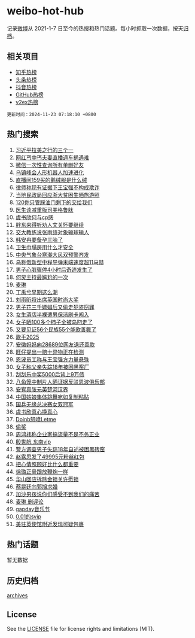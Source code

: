 # weibo-hot-hub

记录[微博](https://www.weibo.com)从 2021-1-7 日至今的热搜和热门话题。每小时抓取一次数据，按天[归档](archives)。

## 相关项目

- [知乎热榜](https://github.com/lonnyzhang423/zhihu-hot-hub)
- [头条热榜](https://github.com/lonnyzhang423/toutiao-hot-hub)
- [抖音热榜](https://github.com/lonnyzhang423/douyin-hot-hub)
- [GitHub热榜](https://github.com/lonnyzhang423/github-hot-hub)
- [v2ex热榜](https://github.com/lonnyzhang423/v2ex-hot-hub)


`更新时间：2024-11-23 07:18:10 +0800`

## 热门搜索

1. [习近平拉美之行的三个一](https://m.weibo.cn/search?containerid=100103type%3D1%26t%3D10%26q%3D%23%E4%B9%A0%E8%BF%91%E5%B9%B3%E6%8B%89%E7%BE%8E%E4%B9%8B%E8%A1%8C%E7%9A%84%E4%B8%89%E4%B8%AA%E4%B8%80%23&stream_entry_id=51&isnewpage=1&extparam=seat%3D1%26cate%3D10103%26filter_type%3Drealtimehot%26stream_entry_id%3D51%26c_type%3D51%26pos%3D0%26q%3D%2523%25E4%25B9%25A0%25E8%25BF%2591%25E5%25B9%25B3%25E6%258B%2589%25E7%25BE%258E%25E4%25B9%258B%25E8%25A1%258C%25E7%259A%2584%25E4%25B8%2589%25E4%25B8%25AA%25E4%25B8%2580%2523%26dgr%3D0%26display_time%3D1732317489%26pre_seqid%3D17323174894120240076935)
1. [网红丐中丐夫妻直播遇车祸遇难](https://m.weibo.cn/search?containerid=100103type%3D1%26t%3D10%26q%3D%23%E7%BD%91%E7%BA%A2%E4%B8%90%E4%B8%AD%E4%B8%90%E5%A4%AB%E5%A6%BB%E7%9B%B4%E6%92%AD%E9%81%87%E8%BD%A6%E7%A5%B8%E9%81%87%E9%9A%BE%23&stream_entry_id=31&isnewpage=1&extparam=seat%3D1%26lcate%3D5001%26filter_type%3Drealtimehot%26band_rank%3D1%26c_type%3D31%26q%3D%2523%25E7%25BD%2591%25E7%25BA%25A2%25E4%25B8%2590%25E4%25B8%25AD%25E4%25B8%2590%25E5%25A4%25AB%25E5%25A6%25BB%25E7%259B%25B4%25E6%2592%25AD%25E9%2581%2587%25E8%25BD%25A6%25E7%25A5%25B8%25E9%2581%2587%25E9%259A%25BE%2523%26dgr%3D0%26stream_entry_id%3D31%26flag%3D2%26pos%3D0%26realpos%3D1%26cate%3D5001%26display_time%3D1732317489%26pre_seqid%3D17323174894120240076935)
1. [微信一次性查询所有单删好友](https://m.weibo.cn/search?containerid=100103type%3D1%26t%3D10%26q%3D%23%E5%BE%AE%E4%BF%A1%E4%B8%80%E6%AC%A1%E6%80%A7%E6%9F%A5%E8%AF%A2%E6%89%80%E6%9C%89%E5%8D%95%E5%88%A0%E5%A5%BD%E5%8F%8B%23&stream_entry_id=31&isnewpage=1&extparam=seat%3D1%26lcate%3D5001%26filter_type%3Drealtimehot%26band_rank%3D2%26c_type%3D31%26q%3D%2523%25E5%25BE%25AE%25E4%25BF%25A1%25E4%25B8%2580%25E6%25AC%25A1%25E6%2580%25A7%25E6%259F%25A5%25E8%25AF%25A2%25E6%2589%2580%25E6%259C%2589%25E5%258D%2595%25E5%2588%25A0%25E5%25A5%25BD%25E5%258F%258B%2523%26dgr%3D0%26stream_entry_id%3D31%26flag%3D2%26pos%3D1%26realpos%3D2%26cate%3D5001%26display_time%3D1732317489%26pre_seqid%3D17323174894120240076935)
1. [乌镇峰会人形机器人加速进化](https://m.weibo.cn/search?containerid=100103type%3D1%26t%3D10%26q%3D%23%E4%B9%8C%E9%95%87%E5%B3%B0%E4%BC%9A%E4%BA%BA%E5%BD%A2%E6%9C%BA%E5%99%A8%E4%BA%BA%E5%8A%A0%E9%80%9F%E8%BF%9B%E5%8C%96%23&stream_entry_id=31&isnewpage=1&extparam=seat%3D1%26lcate%3D5001%26filter_type%3Drealtimehot%26band_rank%3D3%26c_type%3D31%26q%3D%2523%25E4%25B9%258C%25E9%2595%2587%25E5%25B3%25B0%25E4%25BC%259A%25E4%25BA%25BA%25E5%25BD%25A2%25E6%259C%25BA%25E5%2599%25A8%25E4%25BA%25BA%25E5%258A%25A0%25E9%2580%259F%25E8%25BF%259B%25E5%258C%2596%2523%26dgr%3D0%26stream_entry_id%3D31%26flag%3D0%26pos%3D2%26realpos%3D3%26cate%3D5001%26display_time%3D1732317489%26pre_seqid%3D17323174894120240076935)
1. [直播间159买的鹅绒服是什么绒](https://m.weibo.cn/search?containerid=100103type%3D1%26t%3D10%26q%3D%23%E7%9B%B4%E6%92%AD%E9%97%B4159%E4%B9%B0%E7%9A%84%E9%B9%85%E7%BB%92%E6%9C%8D%E6%98%AF%E4%BB%80%E4%B9%88%E7%BB%92%23&stream_entry_id=31&isnewpage=1&extparam=seat%3D1%26lcate%3D5001%26filter_type%3Drealtimehot%26band_rank%3D4%26c_type%3D31%26q%3D%2523%25E7%259B%25B4%25E6%2592%25AD%25E9%2597%25B4159%25E4%25B9%25B0%25E7%259A%2584%25E9%25B9%2585%25E7%25BB%2592%25E6%259C%258D%25E6%2598%25AF%25E4%25BB%2580%25E4%25B9%2588%25E7%25BB%2592%2523%26dgr%3D0%26stream_entry_id%3D31%26flag%3D0%26pos%3D3%26realpos%3D4%26cate%3D5001%26display_time%3D1732317489%26pre_seqid%3D17323174894120240076935)
1. [律师称现有证据下王宝强不构成欺诈](https://m.weibo.cn/search?containerid=100103type%3D1%26t%3D10%26q%3D%23%E5%BE%8B%E5%B8%88%E7%A7%B0%E7%8E%B0%E6%9C%89%E8%AF%81%E6%8D%AE%E4%B8%8B%E7%8E%8B%E5%AE%9D%E5%BC%BA%E4%B8%8D%E6%9E%84%E6%88%90%E6%AC%BA%E8%AF%88%23&stream_entry_id=31&isnewpage=1&extparam=seat%3D1%26lcate%3D5001%26filter_type%3Drealtimehot%26band_rank%3D5%26c_type%3D31%26q%3D%2523%25E5%25BE%258B%25E5%25B8%2588%25E7%25A7%25B0%25E7%258E%25B0%25E6%259C%2589%25E8%25AF%2581%25E6%258D%25AE%25E4%25B8%258B%25E7%258E%258B%25E5%25AE%259D%25E5%25BC%25BA%25E4%25B8%258D%25E6%259E%2584%25E6%2588%2590%25E6%25AC%25BA%25E8%25AF%2588%2523%26dgr%3D0%26stream_entry_id%3D31%26flag%3D1%26pos%3D4%26realpos%3D5%26cate%3D5001%26display_time%3D1732317489%26pre_seqid%3D17323174894120240076935)
1. [当地民政局回应浙大贫困生晒旅游照](https://m.weibo.cn/search?containerid=100103type%3D1%26t%3D10%26q%3D%23%E5%BD%93%E5%9C%B0%E6%B0%91%E6%94%BF%E5%B1%80%E5%9B%9E%E5%BA%94%E6%B5%99%E5%A4%A7%E8%B4%AB%E5%9B%B0%E7%94%9F%E6%99%92%E6%97%85%E6%B8%B8%E7%85%A7%23&stream_entry_id=31&isnewpage=1&extparam=seat%3D1%26lcate%3D5001%26filter_type%3Drealtimehot%26band_rank%3D6%26c_type%3D31%26q%3D%2523%25E5%25BD%2593%25E5%259C%25B0%25E6%25B0%2591%25E6%2594%25BF%25E5%25B1%2580%25E5%259B%259E%25E5%25BA%2594%25E6%25B5%2599%25E5%25A4%25A7%25E8%25B4%25AB%25E5%259B%25B0%25E7%2594%259F%25E6%2599%2592%25E6%2597%2585%25E6%25B8%25B8%25E7%2585%25A7%2523%26dgr%3D0%26stream_entry_id%3D31%26flag%3D0%26pos%3D5%26realpos%3D6%26cate%3D5001%26display_time%3D1732317489%26pre_seqid%3D17323174894120240076935)
1. [120你只管踩油门剩下的交给我们](https://m.weibo.cn/search?containerid=100103type%3D1%26t%3D10%26q%3D%23120%E4%BD%A0%E5%8F%AA%E7%AE%A1%E8%B8%A9%E6%B2%B9%E9%97%A8%E5%89%A9%E4%B8%8B%E7%9A%84%E4%BA%A4%E7%BB%99%E6%88%91%E4%BB%AC%23&stream_entry_id=31&isnewpage=1&extparam=seat%3D1%26lcate%3D5001%26filter_type%3Drealtimehot%26band_rank%3D7%26c_type%3D31%26q%3D%2523120%25E4%25BD%25A0%25E5%258F%25AA%25E7%25AE%25A1%25E8%25B8%25A9%25E6%25B2%25B9%25E9%2597%25A8%25E5%2589%25A9%25E4%25B8%258B%25E7%259A%2584%25E4%25BA%25A4%25E7%25BB%2599%25E6%2588%2591%25E4%25BB%25AC%2523%26dgr%3D0%26stream_entry_id%3D31%26flag%3D32768%26pos%3D6%26realpos%3D7%26cate%3D5001%26display_time%3D1732317489%26pre_seqid%3D17323174894120240076935)
1. [医生谈减重版司美格鲁肽](https://m.weibo.cn/search?containerid=100103type%3D1%26t%3D10%26q%3D%23%E5%8C%BB%E7%94%9F%E8%B0%88%E5%87%8F%E9%87%8D%E7%89%88%E5%8F%B8%E7%BE%8E%E6%A0%BC%E9%B2%81%E8%82%BD%23&stream_entry_id=31&isnewpage=1&extparam=seat%3D1%26lcate%3D5001%26filter_type%3Drealtimehot%26band_rank%3D8%26c_type%3D31%26q%3D%2523%25E5%258C%25BB%25E7%2594%259F%25E8%25B0%2588%25E5%2587%258F%25E9%2587%258D%25E7%2589%2588%25E5%258F%25B8%25E7%25BE%258E%25E6%25A0%25BC%25E9%25B2%2581%25E8%2582%25BD%2523%26dgr%3D0%26stream_entry_id%3D31%26flag%3D0%26pos%3D7%26realpos%3D8%26cate%3D5001%26display_time%3D1732317489%26pre_seqid%3D17323174894120240076935)
1. [虞书欣何与cp感](https://m.weibo.cn/search?containerid=100103type%3D1%26t%3D10%26q%3D%23%E8%99%9E%E4%B9%A6%E6%AC%A3%E4%BD%95%E4%B8%8Ecp%E6%84%9F%23&stream_entry_id=31&isnewpage=1&extparam=seat%3D1%26lcate%3D5001%26filter_type%3Drealtimehot%26band_rank%3D9%26c_type%3D31%26q%3D%2523%25E8%2599%259E%25E4%25B9%25A6%25E6%25AC%25A3%25E4%25BD%2595%25E4%25B8%258Ecp%25E6%2584%259F%2523%26dgr%3D0%26stream_entry_id%3D31%26flag%3D0%26pos%3D8%26realpos%3D9%26cate%3D5001%26display_time%3D1732317489%26pre_seqid%3D17323174894120240076935)
1. [胖东来得听劝人文关怀要继续](https://m.weibo.cn/search?containerid=100103type%3D1%26t%3D10%26q%3D%23%E8%83%96%E4%B8%9C%E6%9D%A5%E5%BE%97%E5%90%AC%E5%8A%9D%E4%BA%BA%E6%96%87%E5%85%B3%E6%80%80%E8%A6%81%E7%BB%A7%E7%BB%AD%23&stream_entry_id=31&isnewpage=1&extparam=seat%3D1%26lcate%3D5001%26filter_type%3Drealtimehot%26band_rank%3D10%26c_type%3D31%26q%3D%2523%25E8%2583%2596%25E4%25B8%259C%25E6%259D%25A5%25E5%25BE%2597%25E5%2590%25AC%25E5%258A%259D%25E4%25BA%25BA%25E6%2596%2587%25E5%2585%25B3%25E6%2580%2580%25E8%25A6%2581%25E7%25BB%25A7%25E7%25BB%25AD%2523%26dgr%3D0%26stream_entry_id%3D31%26flag%3D0%26pos%3D9%26realpos%3D10%26cate%3D5001%26display_time%3D1732317489%26pre_seqid%3D17323174894120240076935)
1. [交大教练说张雨绮对象输球输人](https://m.weibo.cn/search?containerid=100103type%3D1%26t%3D10%26q%3D%23%E4%BA%A4%E5%A4%A7%E6%95%99%E7%BB%83%E8%AF%B4%E5%BC%A0%E9%9B%A8%E7%BB%AE%E5%AF%B9%E8%B1%A1%E8%BE%93%E7%90%83%E8%BE%93%E4%BA%BA%23&stream_entry_id=31&isnewpage=1&extparam=seat%3D1%26lcate%3D5001%26filter_type%3Drealtimehot%26band_rank%3D11%26c_type%3D31%26q%3D%2523%25E4%25BA%25A4%25E5%25A4%25A7%25E6%2595%2599%25E7%25BB%2583%25E8%25AF%25B4%25E5%25BC%25A0%25E9%259B%25A8%25E7%25BB%25AE%25E5%25AF%25B9%25E8%25B1%25A1%25E8%25BE%2593%25E7%2590%2583%25E8%25BE%2593%25E4%25BA%25BA%2523%26dgr%3D0%26stream_entry_id%3D31%26flag%3D2%26pos%3D10%26realpos%3D11%26cate%3D5001%26display_time%3D1732317489%26pre_seqid%3D17323174894120240076935)
1. [韩安冉要备孕三胎了](https://m.weibo.cn/search?containerid=100103type%3D1%26t%3D10%26q%3D%23%E9%9F%A9%E5%AE%89%E5%86%89%E8%A6%81%E5%A4%87%E5%AD%95%E4%B8%89%E8%83%8E%E4%BA%86%23&stream_entry_id=31&isnewpage=1&extparam=seat%3D1%26lcate%3D5001%26filter_type%3Drealtimehot%26band_rank%3D12%26c_type%3D31%26q%3D%2523%25E9%259F%25A9%25E5%25AE%2589%25E5%2586%2589%25E8%25A6%2581%25E5%25A4%2587%25E5%25AD%2595%25E4%25B8%2589%25E8%2583%258E%25E4%25BA%2586%2523%26dgr%3D0%26stream_entry_id%3D31%26flag%3D1%26pos%3D11%26realpos%3D12%26cate%3D5001%26display_time%3D1732317489%26pre_seqid%3D17323174894120240076935)
1. [卫生巾塌房用什么才安全](https://m.weibo.cn/search?containerid=100103type%3D1%26t%3D10%26q%3D%23%E5%8D%AB%E7%94%9F%E5%B7%BE%E5%A1%8C%E6%88%BF%E7%94%A8%E4%BB%80%E4%B9%88%E6%89%8D%E5%AE%89%E5%85%A8%23&stream_entry_id=31&isnewpage=1&extparam=seat%3D1%26lcate%3D5001%26filter_type%3Drealtimehot%26band_rank%3D13%26c_type%3D31%26q%3D%2523%25E5%258D%25AB%25E7%2594%259F%25E5%25B7%25BE%25E5%25A1%258C%25E6%2588%25BF%25E7%2594%25A8%25E4%25BB%2580%25E4%25B9%2588%25E6%2589%258D%25E5%25AE%2589%25E5%2585%25A8%2523%26dgr%3D0%26stream_entry_id%3D31%26flag%3D0%26pos%3D12%26realpos%3D13%26cate%3D5001%26display_time%3D1732317489%26pre_seqid%3D17323174894120240076935)
1. [中央气象台寒潮大风双预警齐发](https://m.weibo.cn/search?containerid=100103type%3D1%26t%3D10%26q%3D%23%E4%B8%AD%E5%A4%AE%E6%B0%94%E8%B1%A1%E5%8F%B0%E5%AF%92%E6%BD%AE%E5%A4%A7%E9%A3%8E%E5%8F%8C%E9%A2%84%E8%AD%A6%E9%BD%90%E5%8F%91%23&stream_entry_id=31&isnewpage=1&extparam=seat%3D1%26lcate%3D5001%26filter_type%3Drealtimehot%26band_rank%3D14%26c_type%3D31%26q%3D%2523%25E4%25B8%25AD%25E5%25A4%25AE%25E6%25B0%2594%25E8%25B1%25A1%25E5%258F%25B0%25E5%25AF%2592%25E6%25BD%25AE%25E5%25A4%25A7%25E9%25A3%258E%25E5%258F%258C%25E9%25A2%2584%25E8%25AD%25A6%25E9%25BD%2590%25E5%258F%2591%2523%26dgr%3D0%26stream_entry_id%3D31%26flag%3D1%26pos%3D13%26realpos%3D14%26cate%3D5001%26display_time%3D1732317489%26pre_seqid%3D17323174894120240076935)
1. [乌称俄新型中程导弹末端速度超11马赫](https://m.weibo.cn/search?containerid=100103type%3D1%26t%3D10%26q%3D%23%E4%B9%8C%E7%A7%B0%E4%BF%84%E6%96%B0%E5%9E%8B%E4%B8%AD%E7%A8%8B%E5%AF%BC%E5%BC%B9%E6%9C%AB%E7%AB%AF%E9%80%9F%E5%BA%A6%E8%B6%8511%E9%A9%AC%E8%B5%AB%23&stream_entry_id=31&isnewpage=1&extparam=seat%3D1%26lcate%3D5001%26filter_type%3Drealtimehot%26band_rank%3D15%26c_type%3D31%26q%3D%2523%25E4%25B9%258C%25E7%25A7%25B0%25E4%25BF%2584%25E6%2596%25B0%25E5%259E%258B%25E4%25B8%25AD%25E7%25A8%258B%25E5%25AF%25BC%25E5%25BC%25B9%25E6%259C%25AB%25E7%25AB%25AF%25E9%2580%259F%25E5%25BA%25A6%25E8%25B6%258511%25E9%25A9%25AC%25E8%25B5%25AB%2523%26dgr%3D0%26stream_entry_id%3D31%26flag%3D0%26pos%3D14%26realpos%3D15%26cate%3D5001%26display_time%3D1732317489%26pre_seqid%3D17323174894120240076935)
1. [男子心脏骤停4小时后奇迹发生了](https://m.weibo.cn/search?containerid=100103type%3D1%26t%3D10%26q%3D%23%E7%94%B7%E5%AD%90%E5%BF%83%E8%84%8F%E9%AA%A4%E5%81%9C4%E5%B0%8F%E6%97%B6%E5%90%8E%E5%A5%87%E8%BF%B9%E5%8F%91%E7%94%9F%E4%BA%86%23&stream_entry_id=31&isnewpage=1&extparam=seat%3D1%26lcate%3D5001%26filter_type%3Drealtimehot%26band_rank%3D16%26c_type%3D31%26q%3D%2523%25E7%2594%25B7%25E5%25AD%2590%25E5%25BF%2583%25E8%2584%258F%25E9%25AA%25A4%25E5%2581%259C4%25E5%25B0%258F%25E6%2597%25B6%25E5%2590%258E%25E5%25A5%2587%25E8%25BF%25B9%25E5%258F%2591%25E7%2594%259F%25E4%25BA%2586%2523%26dgr%3D0%26stream_entry_id%3D31%26flag%3D0%26pos%3D15%26realpos%3D16%26cate%3D5001%26display_time%3D1732317489%26pre_seqid%3D17323174894120240076935)
1. [何炅主持最尴尬的一次](https://m.weibo.cn/search?containerid=100103type%3D1%26t%3D10%26q%3D%E4%BD%95%E7%82%85%E4%B8%BB%E6%8C%81%E6%9C%80%E5%B0%B4%E5%B0%AC%E7%9A%84%E4%B8%80%E6%AC%A1&stream_entry_id=31&isnewpage=1&extparam=seat%3D1%26lcate%3D5001%26filter_type%3Drealtimehot%26band_rank%3D17%26c_type%3D31%26q%3D%25E4%25BD%2595%25E7%2582%2585%25E4%25B8%25BB%25E6%258C%2581%25E6%259C%2580%25E5%25B0%25B4%25E5%25B0%25AC%25E7%259A%2584%25E4%25B8%2580%25E6%25AC%25A1%26dgr%3D0%26stream_entry_id%3D31%26flag%3D2%26pos%3D16%26realpos%3D17%26cate%3D5001%26display_time%3D1732317489%26pre_seqid%3D17323174894120240076935)
1. [麦琳](https://m.weibo.cn/search?containerid=100103type%3D1%26t%3D10%26q%3D%E9%BA%A6%E7%90%B3&stream_entry_id=31&isnewpage=1&extparam=seat%3D1%26lcate%3D5001%26filter_type%3Drealtimehot%26band_rank%3D18%26c_type%3D31%26q%3D%25E9%25BA%25A6%25E7%2590%25B3%26dgr%3D0%26stream_entry_id%3D31%26flag%3D0%26pos%3D17%26realpos%3D18%26cate%3D5001%26display_time%3D1732317489%26pre_seqid%3D17323174894120240076935)
1. [丁禹兮早期这么潮](https://m.weibo.cn/search?containerid=100103type%3D1%26t%3D10%26q%3D%E4%B8%81%E7%A6%B9%E5%85%AE%E6%97%A9%E6%9C%9F%E8%BF%99%E4%B9%88%E6%BD%AE&stream_entry_id=31&isnewpage=1&extparam=seat%3D1%26lcate%3D5001%26filter_type%3Drealtimehot%26band_rank%3D19%26c_type%3D31%26q%3D%25E4%25B8%2581%25E7%25A6%25B9%25E5%2585%25AE%25E6%2597%25A9%25E6%259C%259F%25E8%25BF%2599%25E4%25B9%2588%25E6%25BD%25AE%26dgr%3D0%26stream_entry_id%3D31%26flag%3D0%26pos%3D18%26realpos%3D19%26cate%3D5001%26display_time%3D1732317489%26pre_seqid%3D17323174894120240076935)
1. [刘雨昕将出席英国时尚大奖](https://m.weibo.cn/search?containerid=100103type%3D1%26t%3D10%26q%3D%23%E5%88%98%E9%9B%A8%E6%98%95%E5%B0%86%E5%87%BA%E5%B8%AD%E8%8B%B1%E5%9B%BD%E6%97%B6%E5%B0%9A%E5%A4%A7%E5%A5%96%23&stream_entry_id=31&isnewpage=1&extparam=seat%3D1%26lcate%3D5001%26filter_type%3Drealtimehot%26band_rank%3D20%26c_type%3D31%26q%3D%2523%25E5%2588%2598%25E9%259B%25A8%25E6%2598%2595%25E5%25B0%2586%25E5%2587%25BA%25E5%25B8%25AD%25E8%258B%25B1%25E5%259B%25BD%25E6%2597%25B6%25E5%25B0%259A%25E5%25A4%25A7%25E5%25A5%2596%2523%26dgr%3D0%26stream_entry_id%3D31%26flag%3D1%26pos%3D19%26realpos%3D20%26cate%3D5001%26display_time%3D1732317489%26pre_seqid%3D17323174894120240076935)
1. [男子花三千嫖娼后又偷走犯盗窃罪](https://m.weibo.cn/search?containerid=100103type%3D1%26t%3D10%26q%3D%23%E7%94%B7%E5%AD%90%E8%8A%B1%E4%B8%89%E5%8D%83%E5%AB%96%E5%A8%BC%E5%90%8E%E5%8F%88%E5%81%B7%E8%B5%B0%E7%8A%AF%E7%9B%97%E7%AA%83%E7%BD%AA%23&stream_entry_id=31&isnewpage=1&extparam=seat%3D1%26lcate%3D5001%26filter_type%3Drealtimehot%26band_rank%3D21%26c_type%3D31%26q%3D%2523%25E7%2594%25B7%25E5%25AD%2590%25E8%258A%25B1%25E4%25B8%2589%25E5%258D%2583%25E5%25AB%2596%25E5%25A8%25BC%25E5%2590%258E%25E5%258F%2588%25E5%2581%25B7%25E8%25B5%25B0%25E7%258A%25AF%25E7%259B%2597%25E7%25AA%2583%25E7%25BD%25AA%2523%26dgr%3D0%26stream_entry_id%3D31%26flag%3D0%26pos%3D20%26realpos%3D21%26cate%3D5001%26display_time%3D1732317489%26pre_seqid%3D17323174894120240076935)
1. [女生酒店半裸遭男保洁刷卡闯入](https://m.weibo.cn/search?containerid=100103type%3D1%26t%3D10%26q%3D%23%E5%A5%B3%E7%94%9F%E9%85%92%E5%BA%97%E5%8D%8A%E8%A3%B8%E9%81%AD%E7%94%B7%E4%BF%9D%E6%B4%81%E5%88%B7%E5%8D%A1%E9%97%AF%E5%85%A5%23&stream_entry_id=31&isnewpage=1&extparam=seat%3D1%26lcate%3D5001%26filter_type%3Drealtimehot%26band_rank%3D22%26c_type%3D31%26q%3D%2523%25E5%25A5%25B3%25E7%2594%259F%25E9%2585%2592%25E5%25BA%2597%25E5%258D%258A%25E8%25A3%25B8%25E9%2581%25AD%25E7%2594%25B7%25E4%25BF%259D%25E6%25B4%2581%25E5%2588%25B7%25E5%258D%25A1%25E9%2597%25AF%25E5%2585%25A5%2523%26dgr%3D0%26stream_entry_id%3D31%26flag%3D0%26pos%3D21%26realpos%3D22%26cate%3D5001%26display_time%3D1732317489%26pre_seqid%3D17323174894120240076935)
1. [女子晒100多个柿子全被鸟叼走了](https://m.weibo.cn/search?containerid=100103type%3D1%26t%3D10%26q%3D%23%E5%A5%B3%E5%AD%90%E6%99%92100%E5%A4%9A%E4%B8%AA%E6%9F%BF%E5%AD%90%E5%85%A8%E8%A2%AB%E9%B8%9F%E5%8F%BC%E8%B5%B0%E4%BA%86%23&stream_entry_id=31&isnewpage=1&extparam=seat%3D1%26lcate%3D5001%26filter_type%3Drealtimehot%26band_rank%3D23%26c_type%3D31%26q%3D%2523%25E5%25A5%25B3%25E5%25AD%2590%25E6%2599%2592100%25E5%25A4%259A%25E4%25B8%25AA%25E6%259F%25BF%25E5%25AD%2590%25E5%2585%25A8%25E8%25A2%25AB%25E9%25B8%259F%25E5%258F%25BC%25E8%25B5%25B0%25E4%25BA%2586%2523%26dgr%3D0%26stream_entry_id%3D31%26flag%3D0%26pos%3D22%26realpos%3D23%26cate%3D5001%26display_time%3D1732317489%26pre_seqid%3D17323174894120240076935)
1. [又要见证56个民族55个能歌善舞了](https://m.weibo.cn/search?containerid=100103type%3D1%26t%3D10%26q%3D%E5%8F%88%E8%A6%81%E8%A7%81%E8%AF%8156%E4%B8%AA%E6%B0%91%E6%97%8F55%E4%B8%AA%E8%83%BD%E6%AD%8C%E5%96%84%E8%88%9E%E4%BA%86&stream_entry_id=31&isnewpage=1&extparam=seat%3D1%26lcate%3D5001%26filter_type%3Drealtimehot%26band_rank%3D24%26c_type%3D31%26q%3D%25E5%258F%2588%25E8%25A6%2581%25E8%25A7%2581%25E8%25AF%258156%25E4%25B8%25AA%25E6%25B0%2591%25E6%2597%258F55%25E4%25B8%25AA%25E8%2583%25BD%25E6%25AD%258C%25E5%2596%2584%25E8%2588%259E%25E4%25BA%2586%26dgr%3D0%26stream_entry_id%3D31%26flag%3D0%26pos%3D23%26realpos%3D24%26cate%3D5001%26display_time%3D1732317489%26pre_seqid%3D17323174894120240076935)
1. [歌手2025](https://m.weibo.cn/search?containerid=100103type%3D1%26t%3D10%26q%3D%E6%AD%8C%E6%89%8B2025&stream_entry_id=31&isnewpage=1&extparam=seat%3D1%26lcate%3D5001%26filter_type%3Drealtimehot%26band_rank%3D25%26c_type%3D31%26q%3D%25E6%25AD%258C%25E6%2589%258B2025%26dgr%3D0%26stream_entry_id%3D31%26flag%3D0%26pos%3D24%26realpos%3D25%26cate%3D5001%26display_time%3D1732317489%26pre_seqid%3D17323174894120240076935)
1. [安徽妈妈向28689位网友退还善款](https://m.weibo.cn/search?containerid=100103type%3D1%26t%3D10%26q%3D%23%E5%AE%89%E5%BE%BD%E5%A6%88%E5%A6%88%E5%90%9128689%E4%BD%8D%E7%BD%91%E5%8F%8B%E9%80%80%E8%BF%98%E5%96%84%E6%AC%BE%23&stream_entry_id=31&isnewpage=1&extparam=seat%3D1%26lcate%3D5001%26filter_type%3Drealtimehot%26band_rank%3D26%26c_type%3D31%26q%3D%2523%25E5%25AE%2589%25E5%25BE%25BD%25E5%25A6%2588%25E5%25A6%2588%25E5%2590%259128689%25E4%25BD%258D%25E7%25BD%2591%25E5%258F%258B%25E9%2580%2580%25E8%25BF%2598%25E5%2596%2584%25E6%25AC%25BE%2523%26dgr%3D0%26stream_entry_id%3D31%26flag%3D0%26pos%3D25%26realpos%3D26%26cate%3D5001%26display_time%3D1732317489%26pre_seqid%3D17323174894120240076935)
1. [旺仔提出一赔十异物正在检测](https://m.weibo.cn/search?containerid=100103type%3D1%26t%3D10%26q%3D%23%E6%97%BA%E4%BB%94%E6%8F%90%E5%87%BA%E4%B8%80%E8%B5%94%E5%8D%81%E5%BC%82%E7%89%A9%E6%AD%A3%E5%9C%A8%E6%A3%80%E6%B5%8B%23&stream_entry_id=31&isnewpage=1&extparam=seat%3D1%26lcate%3D5001%26filter_type%3Drealtimehot%26band_rank%3D27%26c_type%3D31%26q%3D%2523%25E6%2597%25BA%25E4%25BB%2594%25E6%258F%2590%25E5%2587%25BA%25E4%25B8%2580%25E8%25B5%2594%25E5%258D%2581%25E5%25BC%2582%25E7%2589%25A9%25E6%25AD%25A3%25E5%259C%25A8%25E6%25A3%2580%25E6%25B5%258B%2523%26dgr%3D0%26stream_entry_id%3D31%26flag%3D0%26pos%3D26%26realpos%3D27%26cate%3D5001%26display_time%3D1732317489%26pre_seqid%3D17323174894120240076935)
1. [恩波员工称与王宝强方力量悬殊](https://m.weibo.cn/search?containerid=100103type%3D1%26t%3D10%26q%3D%23%E6%81%A9%E6%B3%A2%E5%91%98%E5%B7%A5%E7%A7%B0%E4%B8%8E%E7%8E%8B%E5%AE%9D%E5%BC%BA%E6%96%B9%E5%8A%9B%E9%87%8F%E6%82%AC%E6%AE%8A%23&stream_entry_id=31&isnewpage=1&extparam=seat%3D1%26lcate%3D5001%26filter_type%3Drealtimehot%26band_rank%3D28%26c_type%3D31%26q%3D%2523%25E6%2581%25A9%25E6%25B3%25A2%25E5%2591%2598%25E5%25B7%25A5%25E7%25A7%25B0%25E4%25B8%258E%25E7%258E%258B%25E5%25AE%259D%25E5%25BC%25BA%25E6%2596%25B9%25E5%258A%259B%25E9%2587%258F%25E6%2582%25AC%25E6%25AE%258A%2523%26dgr%3D0%26stream_entry_id%3D31%26flag%3D0%26pos%3D27%26realpos%3D28%26cate%3D5001%26display_time%3D1732317489%26pre_seqid%3D17323174894120240076935)
1. [女子称父亲失踪18年被困黑窑厂](https://m.weibo.cn/search?containerid=100103type%3D1%26t%3D10%26q%3D%23%E5%A5%B3%E5%AD%90%E7%A7%B0%E7%88%B6%E4%BA%B2%E5%A4%B1%E8%B8%AA18%E5%B9%B4%E8%A2%AB%E5%9B%B0%E9%BB%91%E7%AA%91%E5%8E%82%23&stream_entry_id=31&isnewpage=1&extparam=seat%3D1%26lcate%3D5001%26filter_type%3Drealtimehot%26band_rank%3D29%26c_type%3D31%26q%3D%2523%25E5%25A5%25B3%25E5%25AD%2590%25E7%25A7%25B0%25E7%2588%25B6%25E4%25BA%25B2%25E5%25A4%25B1%25E8%25B8%25AA18%25E5%25B9%25B4%25E8%25A2%25AB%25E5%259B%25B0%25E9%25BB%2591%25E7%25AA%2591%25E5%258E%2582%2523%26dgr%3D0%26stream_entry_id%3D31%26flag%3D0%26pos%3D28%26realpos%3D29%26cate%3D5001%26display_time%3D1732317489%26pre_seqid%3D17323174894120240076935)
1. [刮刮乐中奖5000后背上9万债](https://m.weibo.cn/search?containerid=100103type%3D1%26t%3D10%26q%3D%23%E5%88%AE%E5%88%AE%E4%B9%90%E4%B8%AD%E5%A5%965000%E5%90%8E%E8%83%8C%E4%B8%8A9%E4%B8%87%E5%80%BA%23&stream_entry_id=31&isnewpage=1&extparam=seat%3D1%26lcate%3D5001%26filter_type%3Drealtimehot%26band_rank%3D30%26c_type%3D31%26q%3D%2523%25E5%2588%25AE%25E5%2588%25AE%25E4%25B9%2590%25E4%25B8%25AD%25E5%25A5%25965000%25E5%2590%258E%25E8%2583%258C%25E4%25B8%258A9%25E4%25B8%2587%25E5%2580%25BA%2523%26dgr%3D0%26stream_entry_id%3D31%26flag%3D0%26pos%3D29%26realpos%3D30%26cate%3D5001%26display_time%3D1732317489%26pre_seqid%3D17323174894120240076935)
1. [八角笼中制片人晒证据反驳恩波俱乐部](https://m.weibo.cn/search?containerid=100103type%3D1%26t%3D10%26q%3D%23%E5%85%AB%E8%A7%92%E7%AC%BC%E4%B8%AD%E5%88%B6%E7%89%87%E4%BA%BA%E6%99%92%E8%AF%81%E6%8D%AE%E5%8F%8D%E9%A9%B3%E6%81%A9%E6%B3%A2%E4%BF%B1%E4%B9%90%E9%83%A8%23&stream_entry_id=31&isnewpage=1&extparam=seat%3D1%26lcate%3D5001%26filter_type%3Drealtimehot%26band_rank%3D31%26c_type%3D31%26q%3D%2523%25E5%2585%25AB%25E8%25A7%2592%25E7%25AC%25BC%25E4%25B8%25AD%25E5%2588%25B6%25E7%2589%2587%25E4%25BA%25BA%25E6%2599%2592%25E8%25AF%2581%25E6%258D%25AE%25E5%258F%258D%25E9%25A9%25B3%25E6%2581%25A9%25E6%25B3%25A2%25E4%25BF%25B1%25E4%25B9%2590%25E9%2583%25A8%2523%26dgr%3D0%26stream_entry_id%3D31%26flag%3D1%26pos%3D30%26realpos%3D31%26cate%3D5001%26display_time%3D1732317489%26pre_seqid%3D17323174894120240076935)
1. [安宥真张元英楚河汉界](https://m.weibo.cn/search?containerid=100103type%3D1%26t%3D10%26q%3D%23%E5%AE%89%E5%AE%A5%E7%9C%9F%E5%BC%A0%E5%85%83%E8%8B%B1%E6%A5%9A%E6%B2%B3%E6%B1%89%E7%95%8C%23&stream_entry_id=31&isnewpage=1&extparam=seat%3D1%26lcate%3D5001%26filter_type%3Drealtimehot%26band_rank%3D32%26c_type%3D31%26q%3D%2523%25E5%25AE%2589%25E5%25AE%25A5%25E7%259C%259F%25E5%25BC%25A0%25E5%2585%2583%25E8%258B%25B1%25E6%25A5%259A%25E6%25B2%25B3%25E6%25B1%2589%25E7%2595%258C%2523%26dgr%3D0%26stream_entry_id%3D31%26flag%3D0%26pos%3D31%26realpos%3D32%26cate%3D5001%26display_time%3D1732317489%26pre_seqid%3D17323174894120240076935)
1. [中国姑娘集体跳舞宛如复制粘贴](https://m.weibo.cn/search?containerid=100103type%3D1%26t%3D10%26q%3D%23%E4%B8%AD%E5%9B%BD%E5%A7%91%E5%A8%98%E9%9B%86%E4%BD%93%E8%B7%B3%E8%88%9E%E5%AE%9B%E5%A6%82%E5%A4%8D%E5%88%B6%E7%B2%98%E8%B4%B4%23&stream_entry_id=31&isnewpage=1&extparam=seat%3D1%26lcate%3D5001%26filter_type%3Drealtimehot%26band_rank%3D33%26c_type%3D31%26q%3D%2523%25E4%25B8%25AD%25E5%259B%25BD%25E5%25A7%2591%25E5%25A8%2598%25E9%259B%2586%25E4%25BD%2593%25E8%25B7%25B3%25E8%2588%259E%25E5%25AE%259B%25E5%25A6%2582%25E5%25A4%258D%25E5%2588%25B6%25E7%25B2%2598%25E8%25B4%25B4%2523%26dgr%3D0%26stream_entry_id%3D31%26flag%3D0%26pos%3D32%26realpos%3D33%26cate%3D5001%26display_time%3D1732317489%26pre_seqid%3D17323174894120240076935)
1. [国乒无缘总决赛女双冠军](https://m.weibo.cn/search?containerid=100103type%3D1%26t%3D10%26q%3D%23%E5%9B%BD%E4%B9%92%E6%97%A0%E7%BC%98%E6%80%BB%E5%86%B3%E8%B5%9B%E5%A5%B3%E5%8F%8C%E5%86%A0%E5%86%9B%23&stream_entry_id=31&isnewpage=1&extparam=seat%3D1%26lcate%3D5001%26filter_type%3Drealtimehot%26band_rank%3D34%26c_type%3D31%26q%3D%2523%25E5%259B%25BD%25E4%25B9%2592%25E6%2597%25A0%25E7%25BC%2598%25E6%2580%25BB%25E5%2586%25B3%25E8%25B5%259B%25E5%25A5%25B3%25E5%258F%258C%25E5%2586%25A0%25E5%2586%259B%2523%26dgr%3D0%26stream_entry_id%3D31%26flag%3D0%26pos%3D33%26realpos%3D34%26cate%3D5001%26display_time%3D1732317489%26pre_seqid%3D17323174894120240076935)
1. [虞书欣真心换真心](https://m.weibo.cn/search?containerid=100103type%3D1%26t%3D10%26q%3D%23%E8%99%9E%E4%B9%A6%E6%AC%A3%E7%9C%9F%E5%BF%83%E6%8D%A2%E7%9C%9F%E5%BF%83%23&stream_entry_id=31&isnewpage=1&extparam=seat%3D1%26lcate%3D5001%26filter_type%3Drealtimehot%26band_rank%3D35%26c_type%3D31%26q%3D%2523%25E8%2599%259E%25E4%25B9%25A6%25E6%25AC%25A3%25E7%259C%259F%25E5%25BF%2583%25E6%258D%25A2%25E7%259C%259F%25E5%25BF%2583%2523%26dgr%3D0%26stream_entry_id%3D31%26flag%3D0%26pos%3D34%26realpos%3D35%26cate%3D5001%26display_time%3D1732317489%26pre_seqid%3D17323174894120240076935)
1. [Doinb怒喷Letme](https://m.weibo.cn/search?containerid=100103type%3D1%26t%3D10%26q%3D%23Doinb%E6%80%92%E5%96%B7Letme%23&stream_entry_id=31&isnewpage=1&extparam=seat%3D1%26lcate%3D5001%26filter_type%3Drealtimehot%26band_rank%3D36%26c_type%3D31%26q%3D%2523Doinb%25E6%2580%2592%25E5%2596%25B7Letme%2523%26dgr%3D0%26stream_entry_id%3D31%26flag%3D0%26pos%3D35%26realpos%3D36%26cate%3D5001%26display_time%3D1732317489%26pre_seqid%3D17323174894120240076935)
1. [偷奖](https://m.weibo.cn/search?containerid=100103type%3D1%26t%3D10%26q%3D%E5%81%B7%E5%A5%96&stream_entry_id=31&isnewpage=1&extparam=seat%3D1%26lcate%3D5001%26filter_type%3Drealtimehot%26band_rank%3D37%26c_type%3D31%26q%3D%25E5%2581%25B7%25E5%25A5%2596%26dgr%3D0%26stream_entry_id%3D31%26flag%3D0%26pos%3D36%26realpos%3D37%26cate%3D5001%26display_time%3D1732317489%26pre_seqid%3D17323174894120240076935)
1. [周鸿祎称企业家搞流量不是不务正业](https://m.weibo.cn/search?containerid=100103type%3D1%26t%3D10%26q%3D%23%E5%91%A8%E9%B8%BF%E7%A5%8E%E7%A7%B0%E4%BC%81%E4%B8%9A%E5%AE%B6%E6%90%9E%E6%B5%81%E9%87%8F%E4%B8%8D%E6%98%AF%E4%B8%8D%E5%8A%A1%E6%AD%A3%E4%B8%9A%23&stream_entry_id=31&isnewpage=1&extparam=seat%3D1%26lcate%3D5001%26filter_type%3Drealtimehot%26band_rank%3D38%26c_type%3D31%26q%3D%2523%25E5%2591%25A8%25E9%25B8%25BF%25E7%25A5%258E%25E7%25A7%25B0%25E4%25BC%2581%25E4%25B8%259A%25E5%25AE%25B6%25E6%2590%259E%25E6%25B5%2581%25E9%2587%258F%25E4%25B8%258D%25E6%2598%25AF%25E4%25B8%258D%25E5%258A%25A1%25E6%25AD%25A3%25E4%25B8%259A%2523%26dgr%3D0%26stream_entry_id%3D31%26flag%3D1%26pos%3D37%26realpos%3D38%26cate%3D5001%26display_time%3D1732317489%26pre_seqid%3D17323174894120240076935)
1. [殷世航 东南vip](https://m.weibo.cn/search?containerid=100103type%3D1%26t%3D10%26q%3D%E6%AE%B7%E4%B8%96%E8%88%AA+%E4%B8%9C%E5%8D%97vip&stream_entry_id=31&isnewpage=1&extparam=seat%3D1%26lcate%3D5001%26filter_type%3Drealtimehot%26band_rank%3D39%26c_type%3D31%26q%3D%25E6%25AE%25B7%25E4%25B8%2596%25E8%2588%25AA%2520%25E4%25B8%259C%25E5%258D%2597vip%26dgr%3D0%26stream_entry_id%3D31%26flag%3D0%26pos%3D38%26realpos%3D39%26cate%3D5001%26display_time%3D1732317489%26pre_seqid%3D17323174894120240076935)
1. [警方调查男子失踪18年自述被困黑砖窑](https://m.weibo.cn/search?containerid=100103type%3D1%26t%3D10%26q%3D%23%E8%AD%A6%E6%96%B9%E8%B0%83%E6%9F%A5%E7%94%B7%E5%AD%90%E5%A4%B1%E8%B8%AA18%E5%B9%B4%E8%87%AA%E8%BF%B0%E8%A2%AB%E5%9B%B0%E9%BB%91%E7%A0%96%E7%AA%91%23&stream_entry_id=31&isnewpage=1&extparam=seat%3D1%26lcate%3D5001%26filter_type%3Drealtimehot%26band_rank%3D40%26c_type%3D31%26q%3D%2523%25E8%25AD%25A6%25E6%2596%25B9%25E8%25B0%2583%25E6%259F%25A5%25E7%2594%25B7%25E5%25AD%2590%25E5%25A4%25B1%25E8%25B8%25AA18%25E5%25B9%25B4%25E8%2587%25AA%25E8%25BF%25B0%25E8%25A2%25AB%25E5%259B%25B0%25E9%25BB%2591%25E7%25A0%2596%25E7%25AA%2591%2523%26dgr%3D0%26stream_entry_id%3D31%26flag%3D0%26pos%3D39%26realpos%3D40%26cate%3D5001%26display_time%3D1732317489%26pre_seqid%3D17323174894120240076935)
1. [赵露思发了49995元粉丝红包](https://m.weibo.cn/search?containerid=100103type%3D1%26t%3D10%26q%3D%23%E8%B5%B5%E9%9C%B2%E6%80%9D%E5%8F%91%E4%BA%8649995%E5%85%83%E7%B2%89%E4%B8%9D%E7%BA%A2%E5%8C%85%23&stream_entry_id=31&isnewpage=1&extparam=seat%3D1%26lcate%3D5001%26filter_type%3Drealtimehot%26band_rank%3D41%26c_type%3D31%26q%3D%2523%25E8%25B5%25B5%25E9%259C%25B2%25E6%2580%259D%25E5%258F%2591%25E4%25BA%258649995%25E5%2585%2583%25E7%25B2%2589%25E4%25B8%259D%25E7%25BA%25A2%25E5%258C%2585%2523%26dgr%3D0%26stream_entry_id%3D31%26flag%3D0%26pos%3D40%26realpos%3D41%26cate%3D5001%26display_time%3D1732317489%26pre_seqid%3D17323174894120240076935)
1. [把心情照顾好比什么都重要](https://m.weibo.cn/search?containerid=100103type%3D1%26t%3D10%26q%3D%23%E6%8A%8A%E5%BF%83%E6%83%85%E7%85%A7%E9%A1%BE%E5%A5%BD%E6%AF%94%E4%BB%80%E4%B9%88%E9%83%BD%E9%87%8D%E8%A6%81%23&stream_entry_id=31&isnewpage=1&extparam=seat%3D1%26lcate%3D5001%26filter_type%3Drealtimehot%26band_rank%3D42%26c_type%3D31%26q%3D%2523%25E6%258A%258A%25E5%25BF%2583%25E6%2583%2585%25E7%2585%25A7%25E9%25A1%25BE%25E5%25A5%25BD%25E6%25AF%2594%25E4%25BB%2580%25E4%25B9%2588%25E9%2583%25BD%25E9%2587%258D%25E8%25A6%2581%2523%26dgr%3D0%26stream_entry_id%3D31%26flag%3D0%26pos%3D41%26realpos%3D42%26cate%3D5001%26display_time%3D1732317489%26pre_seqid%3D17323174894120240076935)
1. [徐璐正骨跟放鞭炮一样](https://m.weibo.cn/search?containerid=100103type%3D1%26t%3D10%26q%3D%E5%BE%90%E7%92%90%E6%AD%A3%E9%AA%A8%E8%B7%9F%E6%94%BE%E9%9E%AD%E7%82%AE%E4%B8%80%E6%A0%B7&stream_entry_id=31&isnewpage=1&extparam=seat%3D1%26lcate%3D5001%26filter_type%3Drealtimehot%26band_rank%3D43%26c_type%3D31%26q%3D%25E5%25BE%2590%25E7%2592%2590%25E6%25AD%25A3%25E9%25AA%25A8%25E8%25B7%259F%25E6%2594%25BE%25E9%259E%25AD%25E7%2582%25AE%25E4%25B8%2580%25E6%25A0%25B7%26dgr%3D0%26stream_entry_id%3D31%26flag%3D1%26pos%3D42%26realpos%3D43%26cate%3D5001%26display_time%3D1732317489%26pre_seqid%3D17323174894120240076935)
1. [华山回应拆除金锁关许愿锁](https://m.weibo.cn/search?containerid=100103type%3D1%26t%3D10%26q%3D%23%E5%8D%8E%E5%B1%B1%E5%9B%9E%E5%BA%94%E6%8B%86%E9%99%A4%E9%87%91%E9%94%81%E5%85%B3%E8%AE%B8%E6%84%BF%E9%94%81%23&stream_entry_id=31&isnewpage=1&extparam=seat%3D1%26lcate%3D5001%26filter_type%3Drealtimehot%26band_rank%3D44%26c_type%3D31%26q%3D%2523%25E5%258D%258E%25E5%25B1%25B1%25E5%259B%259E%25E5%25BA%2594%25E6%258B%2586%25E9%2599%25A4%25E9%2587%2591%25E9%2594%2581%25E5%2585%25B3%25E8%25AE%25B8%25E6%2584%25BF%25E9%2594%2581%2523%26dgr%3D0%26stream_entry_id%3D31%26flag%3D0%26pos%3D43%26realpos%3D44%26cate%3D5001%26display_time%3D1732317489%26pre_seqid%3D17323174894120240076935)
1. [蔡昆廷向郭旭求婚](https://m.weibo.cn/search?containerid=100103type%3D1%26t%3D10%26q%3D%23%E8%94%A1%E6%98%86%E5%BB%B7%E5%90%91%E9%83%AD%E6%97%AD%E6%B1%82%E5%A9%9A%23&stream_entry_id=31&isnewpage=1&extparam=seat%3D1%26lcate%3D5001%26filter_type%3Drealtimehot%26band_rank%3D45%26c_type%3D31%26q%3D%2523%25E8%2594%25A1%25E6%2598%2586%25E5%25BB%25B7%25E5%2590%2591%25E9%2583%25AD%25E6%2597%25AD%25E6%25B1%2582%25E5%25A9%259A%2523%26dgr%3D0%26stream_entry_id%3D31%26flag%3D0%26pos%3D44%26realpos%3D45%26cate%3D5001%26display_time%3D1732317489%26pre_seqid%3D17323174894120240076935)
1. [加沙男孩说你们感受不到我们的痛苦](https://m.weibo.cn/search?containerid=100103type%3D1%26t%3D10%26q%3D%23%E5%8A%A0%E6%B2%99%E7%94%B7%E5%AD%A9%E8%AF%B4%E4%BD%A0%E4%BB%AC%E6%84%9F%E5%8F%97%E4%B8%8D%E5%88%B0%E6%88%91%E4%BB%AC%E7%9A%84%E7%97%9B%E8%8B%A6%23&stream_entry_id=31&isnewpage=1&extparam=seat%3D1%26lcate%3D5001%26filter_type%3Drealtimehot%26band_rank%3D46%26c_type%3D31%26q%3D%2523%25E5%258A%25A0%25E6%25B2%2599%25E7%2594%25B7%25E5%25AD%25A9%25E8%25AF%25B4%25E4%25BD%25A0%25E4%25BB%25AC%25E6%2584%259F%25E5%258F%2597%25E4%25B8%258D%25E5%2588%25B0%25E6%2588%2591%25E4%25BB%25AC%25E7%259A%2584%25E7%2597%259B%25E8%258B%25A6%2523%26dgr%3D0%26stream_entry_id%3D31%26flag%3D0%26pos%3D45%26realpos%3D46%26cate%3D5001%26display_time%3D1732317489%26pre_seqid%3D17323174894120240076935)
1. [麦琳 删评论](https://m.weibo.cn/search?containerid=100103type%3D1%26t%3D10%26q%3D%E9%BA%A6%E7%90%B3+%E5%88%A0%E8%AF%84%E8%AE%BA&stream_entry_id=31&isnewpage=1&extparam=seat%3D1%26lcate%3D5001%26filter_type%3Drealtimehot%26band_rank%3D47%26c_type%3D31%26q%3D%25E9%25BA%25A6%25E7%2590%25B3%2520%25E5%2588%25A0%25E8%25AF%2584%25E8%25AE%25BA%26dgr%3D0%26stream_entry_id%3D31%26flag%3D0%26pos%3D46%26realpos%3D47%26cate%3D5001%26display_time%3D1732317489%26pre_seqid%3D17323174894120240076935)
1. [gapday音乐节](https://m.weibo.cn/search?containerid=100103type%3D1%26t%3D10%26q%3Dgapday%E9%9F%B3%E4%B9%90%E8%8A%82&stream_entry_id=31&isnewpage=1&extparam=seat%3D1%26lcate%3D5001%26filter_type%3Drealtimehot%26band_rank%3D48%26c_type%3D31%26q%3Dgapday%25E9%259F%25B3%25E4%25B9%2590%25E8%258A%2582%26dgr%3D0%26stream_entry_id%3D31%26flag%3D1%26pos%3D47%26realpos%3D48%26cate%3D5001%26display_time%3D1732317489%26pre_seqid%3D17323174894120240076935)
1. [0.01的svip](https://m.weibo.cn/search?containerid=100103type%3D1%26t%3D10%26q%3D0.01%E7%9A%84svip&stream_entry_id=31&isnewpage=1&extparam=seat%3D1%26lcate%3D5001%26filter_type%3Drealtimehot%26band_rank%3D49%26c_type%3D31%26q%3D0.01%25E7%259A%2584svip%26dgr%3D0%26stream_entry_id%3D31%26flag%3D0%26pos%3D48%26realpos%3D49%26cate%3D5001%26display_time%3D1732317489%26pre_seqid%3D17323174894120240076935)
1. [美驻英使馆附近发现可疑包裹](https://m.weibo.cn/search?containerid=100103type%3D1%26t%3D10%26q%3D%23%E7%BE%8E%E9%A9%BB%E8%8B%B1%E4%BD%BF%E9%A6%86%E9%99%84%E8%BF%91%E5%8F%91%E7%8E%B0%E5%8F%AF%E7%96%91%E5%8C%85%E8%A3%B9%23&stream_entry_id=31&isnewpage=1&extparam=seat%3D1%26lcate%3D5001%26filter_type%3Drealtimehot%26band_rank%3D50%26c_type%3D31%26q%3D%2523%25E7%25BE%258E%25E9%25A9%25BB%25E8%258B%25B1%25E4%25BD%25BF%25E9%25A6%2586%25E9%2599%2584%25E8%25BF%2591%25E5%258F%2591%25E7%258E%25B0%25E5%258F%25AF%25E7%2596%2591%25E5%258C%2585%25E8%25A3%25B9%2523%26dgr%3D0%26stream_entry_id%3D31%26flag%3D0%26pos%3D49%26realpos%3D50%26cate%3D5001%26display_time%3D1732317489%26pre_seqid%3D17323174894120240076935)

## 热门话题

暂无数据

## 历史归档

[archives](archives)

## License

See the [LICENSE](LICENSE) file for license rights and limitations (MIT).

